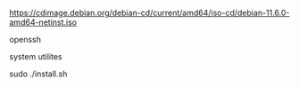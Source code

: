 https://cdimage.debian.org/debian-cd/current/amd64/iso-cd/debian-11.6.0-amd64-netinst.iso

openssh

system utilites

sudo ./install.sh

